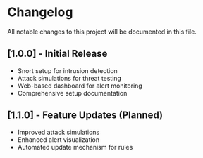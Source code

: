 # Changelog

All notable changes to this project will be documented in this file.

## [1.0.0] - Initial Release
- Snort setup for intrusion detection
- Attack simulations for threat testing
- Web-based dashboard for alert monitoring
- Comprehensive setup documentation

## [1.1.0] - Feature Updates (Planned)
- Improved attack simulations
- Enhanced alert visualization
- Automated update mechanism for rules
